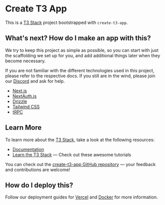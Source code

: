 # Create T3 App

This is a [T3 Stack](https://create.t3.gg/) project bootstrapped with `create-t3-app`.

## What's next? How do I make an app with this?

We try to keep this project as simple as possible, so you can start with just
the scaffolding we set up for you, and add additional things later when they
become necessary.

If you are not familiar with the different technologies used in this project,
please refer to the respective docs. If you still are in the wind, please join
our [Discord](https://t3.gg/discord) and ask for help.

- [Next.js](https://nextjs.org)
- [NextAuth.js](https://next-auth.js.org)
- [Drizzle](https://orm.drizzle.team)
- [Tailwind CSS](https://tailwindcss.com)
- [tRPC](https://trpc.io)

## Learn More

To learn more about the [T3 Stack](https://create.t3.gg/), take a look at the
following resources:

- [Documentation](https://create.t3.gg/)
- [Learn the T3
  Stack](https://create.t3.gg/en/faq#what-learning-resources-are-currently-available)
  — Check out these awesome tutorials

You can check out the [create-t3-app GitHub
repository](https://github.com/t3-oss/create-t3-app) — your feedback and
contributions are welcome!

## How do I deploy this?

Follow our deployment guides for
[Vercel](https://create.t3.gg/en/deployment/vercel) and
[Docker](https://create.t3.gg/en/deployment/docker) for more information.
